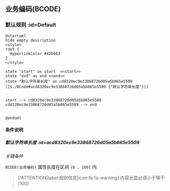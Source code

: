 ## 业务编码(BCODE) <!-- {docsify-ignore-all} -->

   

### 默认规则 :id=Default

```plantuml
@startuml
hide empty description
<style>
root {
  HyperlinkColor #42b983
}
</style>

state "start" as start  <<start>>
state "end" as end <<end>>
state "默认字符串长度" as cd8320ec9e33868726d05a5b865e5509 [[$./BCode#acd8320ec9e33868726d05a5b865e5509 {"默认字符串长度"}]]


start --> cd8320ec9e33868726d05a5b865e5509 
cd8320ec9e33868726d05a5b865e5509 --> end 


@enduml
```

#### 条件说明

##### 默认字符串长度 :id=acd8320ec9e33868726d05a5b865e5509


*关键条件*


`BCODE(业务编码)` 属性长度在区间 `(0 , 100]` 内

> [!ATTENTION|label:规则信息|icon:fa fa-warning]
> 内容长度必须小于等于[100]







